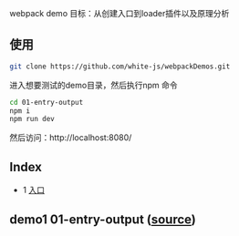 webpack demo 目标：从创建入口到loader插件以及原理分析

## 使用
```bash
git clone https://github.com/white-js/webpackDemos.git
```
进入想要测试的demo目录，然后执行npm 命令
```bash
cd 01-entry-output
npm i
npm run dev
```
然后访问：http://localhost:8080/

## Index
* 1 [入口](#demo1-01-entry-outputsource)

## demo1 01-entry-output ([source](https://github.com/white-js/webpackDemos/tree/master/01-entry-output))